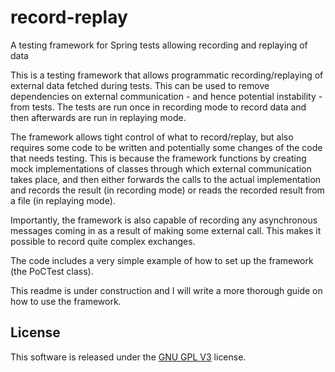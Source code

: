 # record-replay
A testing framework for Spring tests allowing recording and replaying of data

This is a testing framework that allows programmatic recording/replaying of external data fetched during tests. This can be 
used to remove dependencies on external communication - and hence potential instability - from tests.
The tests are run once in recording mode to record data and then afterwards are run in replaying mode.

The framework allows tight control of what to record/replay, but also requires some code to be written and potentially some
changes of the code that needs testing.
This is because the framework functions by creating mock implementations of classes through which external communication
takes place, and then either forwards the calls to the actual implementation and records the result (in recording mode) or 
reads the recorded result from a file (in replaying mode).

Importantly, the framework is also capable of recording any asynchronous messages coming in as a result of making some external
call. This makes it possible to record quite complex exchanges.

The code includes a very simple example of how to set up the framework (the PoCTest class).

This readme is under construction and I will write a more thorough guide on how to use the framework.

## License

This software is released under the [GNU GPL V3](https://www.gnu.org/licenses/gpl-3.0.en.html) license.
